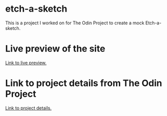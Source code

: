 # etch-a-sketch
This is a project I worked on for The Odin Project to create a mock Etch-a-sketch.

# Live preview of the site
<a href="https://hewittaj-webdev.github.io/etch-a-sketch/">Link to live preview.</a>

# Link to project details from The Odin Project
<a href="https://www.theodinproject.com/paths/foundations/courses/foundations/lessons/etch-a-sketch-project">Link to project details.</a>
